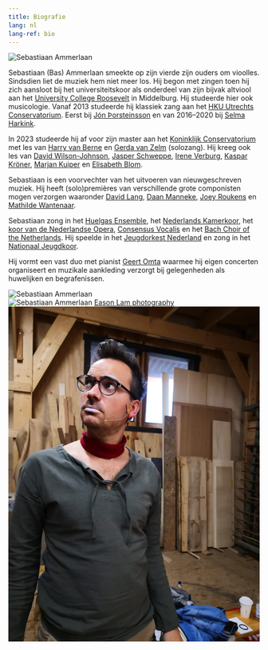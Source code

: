 ```yaml
---
title: Biografie
lang: nl
lang-ref: bio
---
```


<!-- {% include carousel.html height="50" unit="%" duration="7" number="1" %} -->

<img src="/images/bio_rechts.jpg" alt="Sebastiaan Ammerlaan" class="fr w-third ml-auto br-100">

Sebastiaan (Bas) Ammerlaan smeekte op zijn vierde zijn ouders om vioolles. Sindsdien liet de muziek hem niet meer los. Hij begon met zingen toen hij zich aansloot bij het universiteitskoor als onderdeel van zijn bijvak altviool aan het [University College Roosevelt](https://www.ucr.nl) in Middelburg. Hij studeerde hier ook musicologie. Vanaf 2013 studeerde hij klassiek zang aan het [HKU Utrechts Conservatorium](https://www.hku.nl/en/study-at-hku/utrechts-conservatorium). Eerst bij [Jón Þorsteinsson](https://www.jonthorsteinsson.com) en van 2016–2020 bij [Selma Harkink](http://www.selmaharkink.com). 

In 2023 studeerde hij af voor zijn master aan het [Koninklijk Conservatorium](https://www.koncon.nl/) met les van [Harry van Berne](https://www.koxvocaal.nl/vocalist/harry-van-berne/) en [Gerda van Zelm](https://nl.linkedin.com/in/gerdavanzelm) (solozang). Hij kreeg ook les van [David Wilson-Johnson](https://davidwilsonjohnson.eu/), [Jasper Schweppe](https://www.jasperschweppe.nl/), [Irene Verburg](http://www.ireneverburg.nl), [Kaspar Kröner](http://kasparkroener.weebly.com/), [Marjan Kuiper](http://www.marjankuiper.nl) en [Elisabeth Blom](https://www.elisabethblom.nl/).

Sebastiaan is een voorvechter van het uitvoeren van nieuwgeschreven muziek. Hij heeft (solo)premières van verschillende grote componisten mogen verzorgen waaronder [David Lang](https://davidlangmusic.com/), [Daan Manneke](https://www.daanmanneke.nl/), [Joey Roukens](https://joeyroukens.com/) en [Mathilde Wantenaar](https://donemus.nl/composer/mathilde-wantenaar/). 

Sebastiaan zong in het [Huelgas Ensemble](https://www.huelgasensemble.be/), het [Nederlands Kamerkoor](https://www.nederlandskamerkoor.nl/), het [koor van de Nederlandse Opera](https://www.operaballet.nl/koor-van-de-nationale-opera-0), [Consensus Vocalis](https://consensusvocalis.nl/) en het [Bach Choir of the Netherlands](https://beleefklassiek.nl/The-Bach-Choir-Orchestra-of-the-Netherlands). <!--  en [NKK NXT](https://www.nederlandskamerkoor.nl/nl/nkk-nxt) en zong mee met [Meesters & Gezellen](http://www.tettix.nl/) (2016 tot 2018), de [Dutch National Opera Academy](http://www.opera-academy.nl/), [Muziektheater Hollands Diep](http://muziektheaterhollandsdiep.nl/), [TENSO Europe Chamber Choir](https://www.tensoeuropechamberchoir.eu/) en het [Zed Chamber Choir](https://www.hollandscollectief.com/). -->Hij speelde in het [Jeugdorkest Nederland](https://www.jeugdorkest.nl/) en zong in het [Nationaal Jeugdkoor](http://www.nationalekoren.nl).  

Hij vormt een vast duo met pianist [Geert Omta](https://www.geertomta.nl/) waarmee hij eigen concerten organiseert en muzikale aankleding verzorgt bij gelegenheden als huwelijken en begrafenissen. 


<!-- In 2017 richtte hij met sopraan Veronika Akhmetchina het [Ensemble Nieuwe Muziek](/ensembles/enm) op: een ensemble met steeds wisselende bezetting voor het uitvoeren van versgeschreven muziek. Met sopraan Iris Bouman, alt Hester Westra en tenor Dierick Aartsen zingt hij ook in [Ensemble Cantorex](/ensembles/cantorex), een vocaal ensemble gespecialiseerd in Renaissance- en barokmuziek. -->

<!--In 2017 was hij stagiair bij het koor van de [Nationale Opera](https://operaballet.nl) en richtte hij met sopraan Veronika Akhmetchina het [Ensemble Nieuwe Muziek](/ensembles/enm) op: een ensemble met steeds wisselende bezetting voor het uitvoeren van versgeschreven muziek. Met sopraan Iris Bouman, alt Hester Westra en tenor Dierick Aartsen zingt hij ook in [Ensemble Cantorex](/ensembles/cantorex), een vocaal ensemble gespecialiseerd in Renaissance- en barokmuziek.-->

<div class="mw9 center ph3-ns mt5">
  <div class="cf ph2-ns">
    <div class="fl w-100 w-third-ns pa2">
      <img src="/images/actiefoto.jpg" alt="Sebastiaan Ammerlaan" class="br3">
    </div>
    <div class="fl w-100 w-third-ns pa2 tr f7">
      <img src="/images/nnknxt_Bas002.jpg" alt="Sebastiaan Ammerlaan" class="br3">
      <a href=https://easonlamstudio.myportfolio.com/>Eason Lam photography</a>
    </div>
    <div class="fl w-100 w-third-ns pa2">
      <img src="/images/GrowingMusic2022.jpg" alt="Sebastiaan Ammerlaan" class="br3">
    </div>
  </div>
</div>
